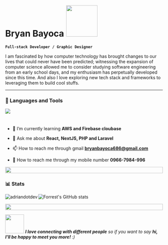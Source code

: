 # Bryan Bayoca  <img src="https://media1.giphy.com/media/v1.Y2lkPTc5MGI3NjExdWZjd2FmM204YXM2bWh3Z29yYnJlMmVjeHo0aXR0ZHphMWFua3U1diZlcD12MV9pbnRlcm5hbF9naWZfYnlfaWQmY3Q9cw/OkoScrMcY324r1j1HZ/giphy.gif" height="100" width="100"/>

**`Full-stack Developer / Graphic Designer`**

I am fascinated by how computer technology has brought changes to our lives that could never have been predicted; witnessing the expansion of computer science allowed me to consider studying software engineering from an early school days, and my enthusiasm has perpetually developed since this time. And also I love exploring new tech stack and frameworks to leveraging them to build cool stuffs.

---

### 🧰 Languages and Tools

<img src="https://skillicons.dev/icons?i=php,js,react,typescript,nextjs,redux,laravel,tailwind,bootstrap,express,mysql,mongodb,github,vscode,postman,ps,ai" />

#

- 🌱 I’m currently learning **AWS and Firebase cloubase**

- 💬 Ask me about **React, NextJS, PHP and Laravel**

- 📫 How to reach me through gmail **bryanbayoca686@gmail.com**

- 📱 How to reach me through my mobile number **0966-7984-996**

<img src="https://i.imgur.com/dBaSKWF.gif" height="20" width="100%">

### 📊 Stats
<p><img align="left" src="https://github-readme-stats.vercel.app/api/top-langs?username=bryanbayocaG&show_icons=true&locale=en&layout=compact" alt="adriandotdev" /></p>

![Forrest's GitHub stats](https://github-readme-stats.vercel.app/api?username=bryanBayocaG&show_icons=true&theme=gruvbox)

<img src="https://i.imgur.com/dBaSKWF.gif" height="20" width="100%">

<img src="https://media.giphy.com/media/LnQjpWaON8nhr21vNW/giphy.gif" width="60"> <em><b>I love connecting with different people</b> so if you want to say <b>hi, I'll be happy to meet you more!</b> :)</em>
